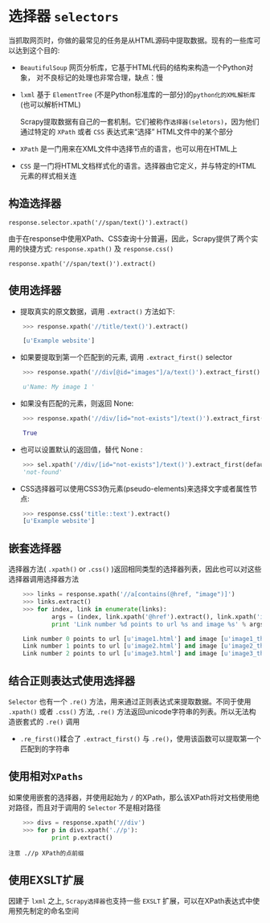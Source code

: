 # 选择器 `selectors`

  当抓取网页时，你做的最常见的任务是从HTML源码中提取数据。现有的一些库可以达到这个目的:

* `BeautifulSoup` 网页分析库，它基于HTML代码的结构来构造一个Python对象， 对不良标记的处理也非常合理，缺点：慢
* `lxml` 基于 `ElementTree` (不是Python标准库的一部分)的`python化的XML解析库`(也可以解析HTML)

  Scrapy提取数据有自己的一套机制。它们被称作`选择器(seletors)`，因为他们通过特定的 `XPath` 或者 `CSS` 表达式来“选择” HTML文件中的某个部分

* `XPath` 是一门用来在XML文件中选择节点的语言，也可以用在HTML上
* `CSS` 是一门将HTML文档样式化的语言。选择器由它定义，并与特定的HTML元素的样式相关连

## 构造选择器

  `response.selector.xpath('//span/text()').extract()`

  由于在response中使用XPath、CSS查询十分普遍，因此，Scrapy提供了两个实用的快捷方式: `response.xpath()` 及 `response.css()`

  `response.xpath('//span/text()').extract()`

## 使用选择器

* 提取真实的原文数据，调用 `.extract()` 方法如下:

```python
    >>> response.xpath('//title/text()').extract()

    [u'Example website']
```

* 如果要提取到第一个匹配到的元素, 调用 `.extract_first()` selector

```python
    >>> response.xpath('//div[@id="images"]/a/text()').extract_first()

    u'Name: My image 1 '
```

* 如果没有匹配的元素，则返回 None:

```python
    >>> response.xpath('//div/[id="not-exists"]/text()').extract_first() is None

    True
```

* 也可以设置默认的返回值，替代 None :

```python
    >>> sel.xpath('//div/[id="not-exists"]/text()').extract_first(default='not-found')
    'not-found'
```

* CSS选择器可以使用CSS3伪元素(pseudo-elements)来选择文字或者属性节点:

```python
    >>> response.css('title::text').extract()
    [u'Example website']
```

## 嵌套选择器

  选择器方法( `.xpath()` or `.css()` )返回相同类型的选择器列表，因此也可以对这些选择器调用选择器方法

```python
    >>> links = response.xpath('//a[contains(@href, "image")]')
    >>> links.extract()
    >>> for index, link in enumerate(links):
            args = (index, link.xpath('@href').extract(), link.xpath('img/@src').extract())
            print 'Link number %d points to url %s and image %s' % args

    Link number 0 points to url [u'image1.html'] and image [u'image1_thumb.jpg']
    Link number 1 points to url [u'image2.html'] and image [u'image2_thumb.jpg']
    Link number 2 points to url [u'image3.html'] and image [u'image3_thumb.jpg']
```

## 结合正则表达式使用选择器

  `Selector` 也有一个 `.re()` 方法，用来通过正则表达式来提取数据。不同于使用 `.xpath()` 或者 `.css()` 方法, `.re()` 方法返回unicode字符串的列表。所以无法构造嵌套式的 `.re()` 调用

* `.re_first()`糅合了 `.extract_first()` 与 `.re()`，使用该函数可以提取第一个匹配到的字符串

## 使用相对`XPaths`

  如果使用嵌套的选择器，并使用起始为 `/` 的XPath，那么该XPath将对文档使用绝对路径，而且对于调用的 `Selector` 不是相对路径

```python
    >>> divs = response.xpath('//div')
    >>> for p in divs.xpath('.//p'):
            print p.extract()
```

  `注意 .//p XPath的点前缀`

## 使用EXSLT扩展

  因建于 `lxml` 之上, `Scrapy选择器`也支持一些 `EXSLT` 扩展，可以在XPath表达式中使用预先制定的命名空间
